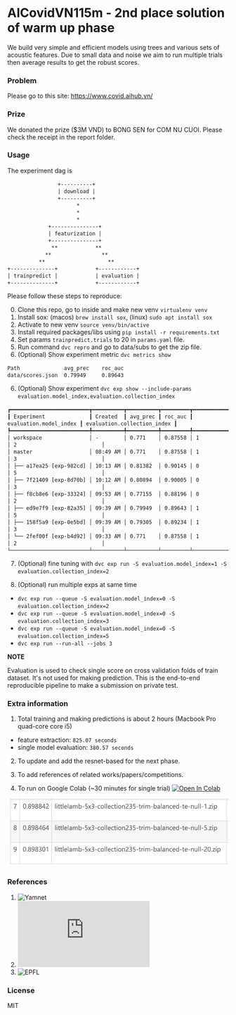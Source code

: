 # AICovidVN115m - 2nd place solution of warm up phase

We build very simple and efficient models using trees and various sets of acoustic features. Due to small data and noise we aim to run multiple trials then average results to get the robust scores. 

### Problem

Please go to this site: https://www.covid.aihub.vn/

### Prize
We donated the prize ($3M VND) to BONG SEN for COM NU CUOI. Please check the receipt in the report folder.


### Usage

The experiment dag is

```
                +----------+                
                | download |                
                +----------+                
                      *                     
                      *                     
                      *                     
             +---------------+              
             | featurization |              
             +---------------+              
              **            **              
            **                **            
          **                    **          
+--------------+            +------------+  
| trainpredict |            | evaluation |  
+--------------+            +------------+  

```
Please follow these steps to reproduce:

0. Clone this repo, go to inside and make new venv `virtualenv venv`
1. Install sox: (macos) `brew install sox`, (linux) `sudo apt install sox`
2. Activate to new venv `source venv/bin/active`
3. Install required packages/libs using `pip install -r requirements.txt`
4. Set params `trainpredict.trials` to 20 in `params.yaml` file.
5. Run command `dvc repro` and go to data/subs to get the zip file.
6. (Optional) Show experiment metric `dvc metrics show`

```
Path              avg_prec    roc_auc                                 
data/scores.json  0.79949     0.89643
```
6. (Optional) Show experiment `dvc exp show --include-params evaluation.model_index,evaluation.collection_index`

```
┏━━━━━━━━━━━━━━━━━━━━━━━━━┳━━━━━━━━━━┳━━━━━━━━━━┳━━━━━━━━━┳━━━━━━━━━━━━━━━━━━━━━━━━┳━━━━━━━━━━━━━━━━━━━━━━━━━━━━━┓
┃ Experiment              ┃ Created  ┃ avg_prec ┃ roc_auc ┃ evaluation.model_index ┃ evaluation.collection_index ┃
┡━━━━━━━━━━━━━━━━━━━━━━━━━╇━━━━━━━━━━╇━━━━━━━━━━╇━━━━━━━━━╇━━━━━━━━━━━━━━━━━━━━━━━━╇━━━━━━━━━━━━━━━━━━━━━━━━━━━━━┩
│ workspace               │ -        │ 0.771    │ 0.87558 │ 1                      │ 2                           │
│ master                  │ 08:49 AM │ 0.771    │ 0.87558 │ 1                      │ 3                           │
│ ├── a17ea25 [exp-982cd] │ 10:13 AM │ 0.81382  │ 0.90145 │ 0                      │ 5                           │
│ ├── 7f21409 [exp-8d70b] │ 10:12 AM │ 0.80894  │ 0.90005 │ 0                      │ 3                           │
│ ├── f8cb8e6 [exp-33324] │ 09:53 AM │ 0.77155  │ 0.88196 │ 0                      │ 2                           │
│ ├── ed9e7f9 [exp-82a35] │ 09:39 AM │ 0.79949  │ 0.89643 │ 1                      │ 5                           │
│ ├── 158f5a9 [exp-0e5bd] │ 09:39 AM │ 0.79305  │ 0.89234 │ 1                      │ 3                           │
│ └── 2fef00f [exp-b4d92] │ 09:33 AM │ 0.771    │ 0.87558 │ 1                      │ 2                           │
└─────────────────────────┴──────────┴──────────┴─────────┴────────────────────────┴─────────────────────────────┘

```

7. (Optional) fine tuning with `dvc exp run -S evaluation.model_index=1 -S evaluation.collection_index=2`

8. (Optional) run multiple exps at same time 
- `dvc exp run --queue -S evaluation.model_index=0 -S evaluation.collection_index=2`
- `dvc exp run --queue -S evaluation.model_index=0 -S evaluation.collection_index=3`
- `dvc exp run --queue -S evaluation.model_index=0 -S evaluation.collection_index=5`
- `dvc exp run --run-all --jobs 3`

**NOTE**

Evaluation is used to check single score on cross validation folds of train dataset. It's not used for making prediction. This is the end-to-end reproducible pipeline to make a submission on private test.

### Extra information

1. Total training and making predictions is about 2 hours (Macbook Pro quad-core core i5)
- feature extraction: `825.07 seconds`
- single model evaluation: `380.57 seconds`

2. To update and add the resnet-based for the next phase.

3. To add references of related works/papers/competitions.

4. To run on Google Colab (~30 minutes for single trial) [![Open In Colab](https://colab.research.google.com/assets/colab-badge.svg)](https://colab.research.google.com/github/nutiapps/aicovidvn115m/blob/master/colab_reproduce.ipynb)

![Score by trials](reports/scorebytrials.png)

### References

1. ![Yamnet](https://tfhub.dev/google/yamnet/1)
2. ![Opensmile](https://audeering.github.io/opensmile/about.html)
3. ![EPFL](https://coughvid.epfl.ch/)

### License
MIT